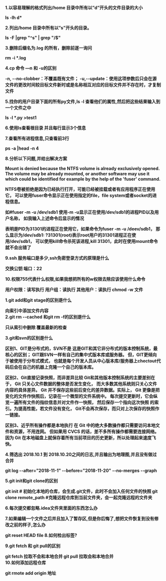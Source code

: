 <h4>1.以容易理解的格式列出/home 目录中所有以”d”开头的文件目录的大小

 ls -lh d*


2.列出/home 目录中所有以”s”开头的目录。

ls -F |grep "^s" | grep "/$"



3.删除后缀名为.log 的所有，删除前逐一询问

rm -i *.log



4.cp 命令 —n 和 -u的区别

-n, --no-clobber：不覆盖既有文件；
-u,--update：使用这项参数后只会在源文件的更改时间较目标文件新时或是名称相互对应的目标文件并不存在时，才复制文件

5.找你的用户目录下面的所有py文件,ls -l 查看他们的属性,然后把这些结果输入到一个文件之中

ls -l *.py >test1 


6.使用ls查看根目录 并且每行显示3个信息


7.查看所有进程信息,只查看前3行

ps -a |head -n 4


8.分析以下问题,并给出解决方案

Mount is denied because the NTFS volume is already exclusively opened.
The volume may be already mounted, or another software may use it which could be identified for example by the help of the 'fuser' command.


NTFS卷被拒绝是因为已经执行打开，可能已经被挂载或者有应用程序正在使用它，
可以使用fuser命令显示正在使用指定的file，file system或者socket的进程信息。


如#fuser -m -u /dev/sdb1 使用-m -u显示正在使用/dev/sdb1的进程PID以及用户名称，
如我输入上述命令后显示的情况



表明是PID为31301的进程正在使用它，如果命令为fuser -m -u /deev/sdb1，
那么显示为/dev/sdb1: ?31301(root)表示root用户的31301进程正在使用/dev/sdb1，
可以使用kill命令杀死该进程,kill 31301，此时在使用mount命令就不会出错了



9.ssh 服务端口是多少,ssh免密登录方式的原理是什么

交换公钥  端口：22

10.权限755代表什么权限,如果我想把所有的w权限去除应该使用什么命令

用户权限：读写执行  用户组：读执行  其他用户：读执行
chmod -w 文件




1.git add和git stage的区别是什么

向索引中添加文件内容    
2.git rm --cached 和git rm -f的区别是什么

只从索引中删除     覆盖最新的检查

3.git和svn的区别是什么

区别1、GIT是分布式的，SVN不是
这是GIT和其它非分布式的版本控制系统，最核心的区别；
GIT跟SVN一样有自己的集中式版本库或服务器。
但，GIT更倾向于被使用于分布式模式，
也就是每个开发人员从中心版本库/服务器上chectout代码后会在自己的机器上克隆一个自己的版本库。

区别2、Git直接记录快照，而非差异比较
Git和其他版本控制系统的主要差别在于，
Git 只关心文件数据的整体是否发生变化，
而大多数其他系统则只关心文件内容的具体差异。
Git 并不保存这些前后变化的差异数据。实际上，
Git 更像是把变化的文件作快照后，记录在一个微型的文件系统中。
每次提交更新时，它会纵览一遍所有文件的指纹信息并对文件作一快照，
然后保存一个指向这次快照 的索引。为提高性能，若文件没有变化，
Git不会再次保存，而只对上次保存的快照作一链接。

区别3、近乎所有操作都是本地执行
在 Git 中的绝大多数操作都只需要访问本地文件和资源，不用连网。
但如果用 CVCS 的话，差不多所有操作都需要连接网络。
因为 Git 在本地磁盘上就保存着所有当前项目的历史更新，所以处理起来速度飞快。

4.筛选出 2018.10.1 到 2018.10.20之间的日志,并且输出为地理图,并且没有做过合并

 git log --after="2018-11-1" --before="2018-11-20" --no-merges --graph




5.git init和git clone的区别

git init # 初始化本地的仓库，会生成.git文件，此时不会加入任何文件的快照
git clone remote_path #克隆远程仓库到当前文件夹，会一起克隆远程的文件夹

6.每次提交都忽略.idea文件夹里面的东西怎么办

7.如果编辑一个文件之后并且加入了暂存区,但是你后悔了,想把文件恢复到没有修改之前的样子,怎么办

git reset HEAD file
8.如何检出标签?

9.git fetch 和 git pull的区别

git fetch 拉取不会和本地合并
git pull  拉取会和本地合并   
10.如何添加远程仓库

git rmote add origin 地址